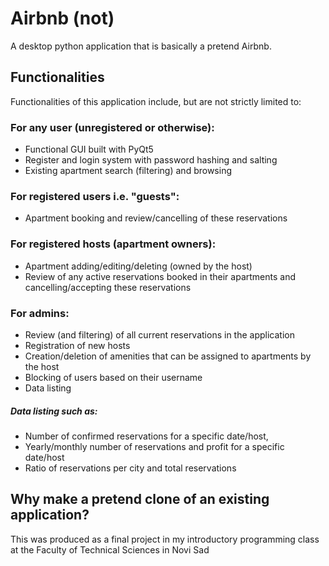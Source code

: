 # Airbnb (not)
A desktop python application that is basically a pretend Airbnb.

## Functionalities
Functionalities of this application include, but are not strictly limited to:

### For any user (unregistered or otherwise):
- Functional GUI built with PyQt5
- Register and login system with password hashing and salting
- Existing apartment search (filtering) and browsing

### For registered users i.e. "guests":
- Apartment booking and review/cancelling of these reservations

### For registered hosts (apartment owners):
- Apartment adding/editing/deleting (owned by the host)
- Review of any active reservations booked in their apartments and cancelling/accepting these reservations

### For admins:
- Review (and filtering) of all current reservations in the application
- Registration of new hosts
- Creation/deletion of amenities that can be assigned to apartments by the host
- Blocking of users based on their username
- Data listing
##### Data listing such as:
- Number of confirmed reservations for a specific date/host,
- Yearly/monthly number of reservations and profit for a specific date/host
- Ratio of reservations per city and total reservations

## Why make a pretend clone of an existing application?
This was produced as a final project in my introductory programming class at the Faculty of Technical Sciences in Novi Sad
